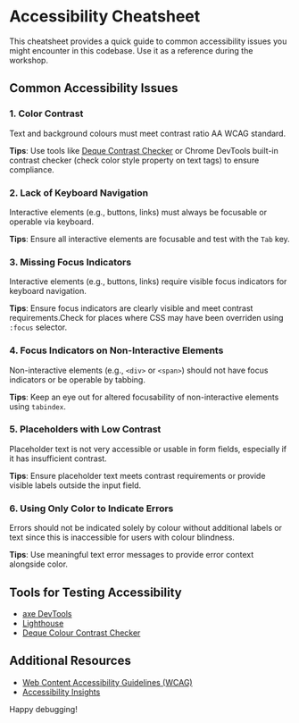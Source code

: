 # Accessibility Cheatsheet

This cheatsheet provides a quick guide to common accessibility issues you might encounter in this codebase. Use it as a reference during the workshop.

## Common Accessibility Issues

### 1. Color Contrast
Text and background colours must meet contrast ratio AA WCAG standard.

**Tips**: Use tools like [Deque Contrast Checker](https://dequeuniversity.com/color-contrast) or Chrome DevTools built-in contrast checker (check color style property on text tags) to ensure compliance.

### 2. Lack of Keyboard Navigation
Interactive elements (e.g., buttons, links) must always be focusable or operable via keyboard.

**Tips**: Ensure all interactive elements are focusable and test with the `Tab` key. 

### 3. Missing Focus Indicators
Interactive elements (e.g., buttons, links) require visible focus indicators for keyboard navigation.

**Tips**: Ensure focus indicators are clearly visible and meet contrast requirements.Check for places where CSS may have been overriden using `:focus` selector.

### 4. Focus Indicators on Non-Interactive Elements
Non-interactive elements (e.g., `<div>` or `<span>`) should not have focus indicators or be operable by tabbing.

**Tips**: Keep an eye out for altered focusability of non-interactive elements using `tabindex`.

### 5. Placeholders with Low Contrast
Placeholder text is not very accessible or usable in form fields, especially if it has insufficient contrast.

**Tips**: Ensure placeholder text meets contrast requirements or provide visible labels outside the input field.

### 6. Using Only Color to Indicate Errors
Errors should not be indicated solely by colour without additional labels or text since this is inaccessible for users with colour blindness.

**Tips**: Use meaningful text error messages to provide error context alongside color.

## Tools for Testing Accessibility
- [axe DevTools](https://www.deque.com/axe/)
- [Lighthouse](https://developers.google.com/web/tools/lighthouse)
- [Deque Colour Contrast Checker](https://dequeuniversity.com/color-contrast)

## Additional Resources
- [Web Content Accessibility Guidelines (WCAG)](https://www.w3.org/WAI/standards-guidelines/wcag/)
- [Accessibility Insights](https://accessibilityinsights.io/)

Happy debugging!